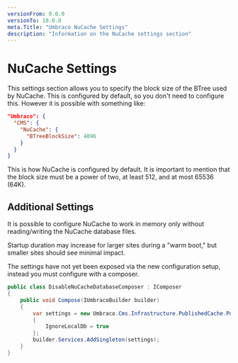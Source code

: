 ```yaml
---
versionFrom: 9.0.0
versionTo: 10.0.0
meta.Title: "Umbraco NuCache Settings"
description: "Information on the NuCache settings section"
---
```


# NuCache Settings

This settings section allows you to specify the block size of the BTree used by NuCache. This is configured by default, so you don't need to configure this. However it is possible with something like:

```json
"Umbraco": {
  "CMS": {
    "NuCache": {
      "BTreeBlockSize": 4096
    }
  }
}
```

This is how NuCache is configured by default. It is important to mention that the block size must be a power of two, at least 512, and at most 65536 (64K).

## Additional Settings

It is possible to configure NuCache to work in memory only without reading/writing the NuCache database files.

Startup duration may increase for larger sites during a "warm boot," but smaller sites should see minimal impact.

The settings have not yet been exposed via the new configuration setup, instead you must configure with a composer.

```csharp
public class DisableNuCacheDatabaseComposer : IComposer
{
    public void Compose(IUmbracoBuilder builder)
    {
        var settings = new Umbraco.Cms.Infrastructure.PublishedCache.PublishedSnapshotServiceOptions
        {
            IgnoreLocalDb = true
        };
        builder.Services.AddSingleton(settings);
    }
}
```
